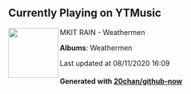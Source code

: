 ## Currently Playing on YTMusic

[<img align="left" width="100" src="https://lh3.googleusercontent.com/4vbHs7YMv3RFqu2YjpaGgFOrOxu0jss2nhjMmTFqJT8tbPyvyOe41eylKVNuEcQEma0wsuEeHA-l_f0">](https://music.youtube.com/channel/UC80xT8WlQ5bvtMq7_MxfHIQ)

MKIT RAIN - Weathermen

**Albums**: Weathermen

Last updated at 08/11/2020 16:09

#### Generated with [20chan/github-now](https://github.com/20chan/github-now)


<!--
**20chan/20chan** is a ✨ _special_ ✨ repository because its `README.md` (this file) appears on your GitHub profile.

Here are some ideas to get you started:

- 🔭 I’m currently working on ...
- 🌱 I’m currently learning ...
- 👯 I’m looking to collaborate on ...
- 🤔 I’m looking for help with ...
- 💬 Ask me about ...
- 📫 How to reach me: ...
- 😄 Pronouns: ...
- ⚡ Fun fact: ...
-->

